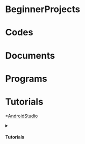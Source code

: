 # BeginnerProjects

# Codes

# Documents

# Programs

# Tutorials
   *[AndroidStudio](Tutorials/AndroidStudio.md)
   
 <details>
    <summary>
      <h4>Tutorials<h4/>
  </summary>
  
  *[AndroidStudio](Tutorials/AndroidStudio.md)
</details>
